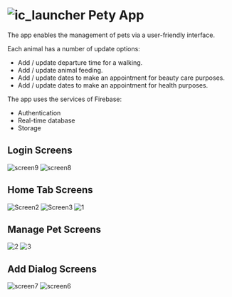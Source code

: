 # ![ic_launcher](https://user-images.githubusercontent.com/48810056/109519239-b9362480-7ab3-11eb-9e9c-96be73efc96a.png) Pety App 
 

The app enables the management of pets via a user-friendly interface.

Each animal has a number of update options:
* Add / update departure time for a walking.
* Add / update animal feeding.
* Add / update dates to make an appointment for beauty care purposes.
* Add / update dates to make an appointment for health purposes.

The app uses the services of Firebase:
* Authentication
* Real-time database
* Storage

## Login Screens
![screen9](https://user-images.githubusercontent.com/48810056/109517626-234dca00-7ab2-11eb-8a7d-24b57566a1ee.JPG)
![screen8](https://user-images.githubusercontent.com/48810056/109517635-25178d80-7ab2-11eb-92ed-28a92b19c868.JPG)

## Home Tab Screens
![Screen2](https://user-images.githubusercontent.com/48810056/109517749-42e4f280-7ab2-11eb-970d-b4f4355ccf33.JPG)
![Screen3](https://user-images.githubusercontent.com/48810056/109517994-850e3400-7ab2-11eb-9b33-fa1c44c9c76c.JPG)
![1](https://user-images.githubusercontent.com/48810056/109788619-24990700-7c18-11eb-8faf-ccaaa74f89b2.JPG)

## Manage Pet Screens
![2](https://user-images.githubusercontent.com/48810056/109788792-590cc300-7c18-11eb-9e82-37fbdb8296cd.JPG)
![3](https://user-images.githubusercontent.com/48810056/109788800-5ad68680-7c18-11eb-9223-738eb73884b0.JPG)

## Add Dialog Screens
![screen7](https://user-images.githubusercontent.com/48810056/109518152-ad962e00-7ab2-11eb-9de5-292afb4b4f95.JPG)
![screen6](https://user-images.githubusercontent.com/48810056/109518157-ae2ec480-7ab2-11eb-8fbc-0331de20b99a.JPG)
